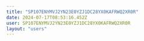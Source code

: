 ```yaml
---
title: "SP107ENYMVJ2YN23E0YZJ1DC28YX0KAFRWQ2XR0R"
date: 2024-07-17T08:53:16.452Z
user: SP107ENYMVJ2YN23E0YZJ1DC28YX0KAFRWQ2XR0R
layout: "users"
---
```

    